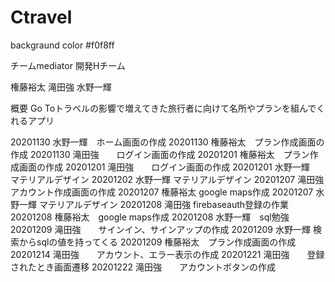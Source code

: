 # Ctravel
backgraund color #f0f8ff

チームmediator
開発Hチーム

権藤裕太
滝田強
水野一輝

概要
Go Toトラベルの影響で増えてきた旅行者に向けて名所やプランを組んでくれるアプリ


20201130 水野一輝　ホーム画面の作成
20201130 権藤裕太　プラン作成画面の作成
20201130 滝田強　　ログイン画面の作成
20201201 権藤裕太　プラン作成画面の作成
20201201 滝田強　　ログイン画面の作成
20201201 水野一輝　マテリアルデザイン
20201202 水野一輝  マテリアルデザイン
20201207 滝田強　　アカウント作成画面の作成
20201207 権藤裕太  google maps作成
20201207 水野一輝  マテリアルデザイン
20201208 滝田強    firebaseauth登録の作業
20201208 権藤裕太　google maps作成
20201208 水野一輝　sql勉強
20201209 滝田強　　サインイン、サインアップの作成
20201209 水野一輝  検索からsqlの値を持ってくる
20201209 権藤裕太　プラン作成画面の作成
20201214 滝田強　　アカウント、エラー表示の作成
20201221 滝田強　　登録されたとき画面遷移
20201222 滝田強　　アカウントボタンの作成